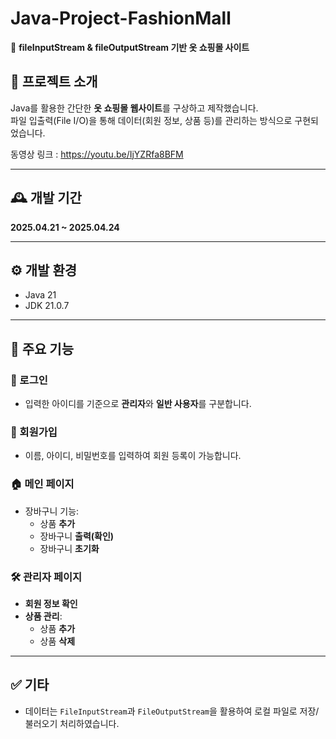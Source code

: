 # Java-Project-FashionMall  
📂 **fileInputStream & fileOutputStream 기반 옷 쇼핑몰 사이트**

## 📌 프로젝트 소개  
Java를 활용한 간단한 **옷 쇼핑몰 웹사이트**를 구상하고 제작했습니다.  
파일 입출력(File I/O)을 통해 데이터(회원 정보, 상품 등)를 관리하는 방식으로 구현되었습니다.

동영상 링크 : https://youtu.be/IjYZRfa8BFM

---



## 🕰️ 개발 기간  
**2025.04.21 ~ 2025.04.24**

---

## ⚙️ 개발 환경  
- Java 21  
- JDK 21.0.7  

---

## 🔑 주요 기능

### 👤 로그인  
- 입력한 아이디를 기준으로 **관리자**와 **일반 사용자**를 구분합니다.

### 📝 회원가입  
- 이름, 아이디, 비밀번호를 입력하여 회원 등록이 가능합니다.

### 🏠 메인 페이지  
- 장바구니 기능:  
  - 상품 **추가**  
  - 장바구니 **출력(확인)**  
  - 장바구니 **초기화**

### 🛠️ 관리자 페이지  
- **회원 정보 확인**  
- **상품 관리**:  
  - 상품 **추가**  
  - 상품 **삭제**

---

## ✅ 기타  
- 데이터는 `FileInputStream`과 `FileOutputStream`을 활용하여 로컬 파일로 저장/불러오기 처리하였습니다.
